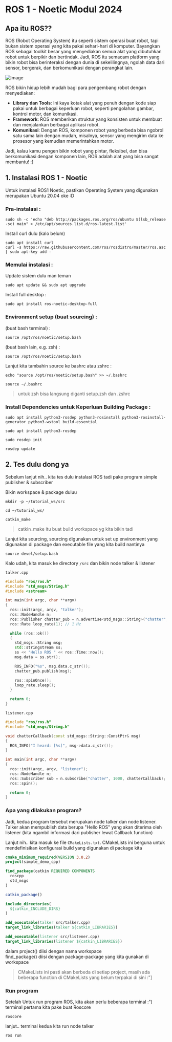 # ROS 1 - Noetic Modul 2024

## Apa itu ROS??  
ROS (Robot Operating System) itu seperti sistem operasi buat robot, tapi bukan sistem operasi yang kita pakai sehari-hari di komputer. Bayangkan ROS sebagai toolkit besar yang menyediakan semua alat yang dibutuhkan robot untuk berpikir dan bertindak. Jadi, ROS itu semacam platform yang bikin robot bisa berinteraksi dengan dunia di sekelilingnya, ngolah data dari sensor, bergerak, dan berkomunikasi dengan perangkat lain.

![image](https://github.com/user-attachments/assets/0bc3f43f-cc55-486e-9354-8350a6690132)

ROS bikin hidup lebih mudah bagi para pengembang robot dengan menyediakan:
- **Library dan Tools**: Ini kaya kotak alat yang penuh dengan kode siap pakai untuk berbagai keperluan robot, seperti pengolahan gambar, kontrol motor, dan komunikasi.
- **Framework**: ROS memberikan struktur yang konsisten untuk membuat dan menjalankan berbagai aplikasi robot.
- **Komunikasi**: Dengan ROS, komponen robot yang berbeda bisa ngobrol satu sama lain dengan mudah, misalnya, sensor yang mengirim data ke prosesor yang kemudian memerintahkan motor.

Jadi, kalau kamu pengen bikin robot yang pintar, fleksibel, dan bisa berkomunikasi dengan komponen lain, ROS adalah alat yang bisa sangat membantu! :]   
     
     
     
## 1. Instalasi ROS 1 - Noetic
Untuk instalasi ROS1 Noetic, pastikan Operating System yang digunakan merupakan Ubuntu 20.04 oke :D   

### __Pra-instalasi :__      
```
sudo sh -c 'echo "deb http://packages.ros.org/ros/ubuntu $(lsb_release -sc) main" > /etc/apt/sources.list.d/ros-latest.list'
```  

Install curl dulu (kalo belum)   
```
sudo apt install curl
curl -s https://raw.githubusercontent.com/ros/rosdistro/master/ros.asc | sudo apt-key add -
```    


### __Memulai instalasi :__   
Update sistem dulu man teman   
```
sudo apt update && sudo apt upgrade  
```   

Install full desktop :   
```
sudo apt install ros-noetic-desktop-full
```   


### __Environment setup (buat sourcing) :__    
(buat bash terminal) :
```
source /opt/ros/noetic/setup.bash
```   

(buat bash lain, e.g. zsh) : 
```
source /opt/ros/noetic/setup.bash
```   

Lanjut kita tambahin source ke bashrc atau zshrc :  
```
echo "source /opt/ros/noetic/setup.bash" >> ~/.bashrc
```  

```
source ~/.bashrc
```   
> untuk zsh bisa langsung diganti setup.zsh dan .zshrc


### __Install Dependencies untuk Keperluan Building Package :__   
```
sudo apt install python3-rosdep python3-rosinstall python3-rosinstall-generator python3-wstool build-essential

sudo apt install python3-rosdep  

sudo rosdep init

rosdep update
```   

## 2. Tes dulu dong ya   
Sebelum lanjut nih.. kita tes dulu instalasi ROS tadi pake program simple publisher & subscriber  

Bikin workspace & package duluu  
```
mkdir -p ~/tutorial_ws/src  

cd ~/tutorial_ws/   

catkin_make
``` 
> catkin_make itu buat build workspace yg kita bikin tadi

Lanjut kita sourcing, sourcing digunakan untuk set up environment yang digunakan di package dan executable file yang kita build nantinya  

```
source devel/setup.bash
```   
Kalo udah, kita masuk ke directory ```/src``` dan bikin node talker & listener   

```talker.cpp```
```cpp
#include "ros/ros.h"
#include "std_msgs/String.h"
#include <sstream>

int main(int argc, char **argv)
{
  ros::init(argc, argv, "talker");
  ros::NodeHandle n;
  ros::Publisher chatter_pub = n.advertise<std_msgs::String>("chatter", 1000);
  ros::Rate loop_rate(1); // 1 Hz

  while (ros::ok())
  {
    std_msgs::String msg;
    std::stringstream ss;
    ss << "Hello ROS " << ros::Time::now();
    msg.data = ss.str();

    ROS_INFO("%s", msg.data.c_str());
    chatter_pub.publish(msg);

    ros::spinOnce();
    loop_rate.sleep();
  }

  return 0;
}
```

```listener.cpp```
```cpp
#include "ros/ros.h"
#include "std_msgs/String.h"

void chatterCallback(const std_msgs::String::ConstPtr& msg)
{
  ROS_INFO("I heard: [%s]", msg->data.c_str());
}

int main(int argc, char **argv)
{
  ros::init(argc, argv, "listener");
  ros::NodeHandle n;
  ros::Subscriber sub = n.subscribe("chatter", 1000, chatterCallback);
  ros::spin();

  return 0;
}
```
### Apa yang dilakukan program?  
Jadi, kedua program tersebut merupakan node talker dan node listener. Talker akan mempublish data berupa "Hello ROS" yang akan diterima oleh listener (kita ngambil informasi dari publisher lewat Callback function)  

Lanjut nih.. kita masuk ke file ```CMakeLists.txt```. CMakeLists ini berguna untuk mendefinisikan konfigurasi build yang digunakan di package kita   

```cmake
cmake_minimum_required(VERSION 3.0.2)
project(simple_demo_cpp)

find_package(catkin REQUIRED COMPONENTS
  roscpp
  std_msgs
)

catkin_package()

include_directories(
  ${catkin_INCLUDE_DIRS}
)

add_executable(talker src/talker.cpp)
target_link_libraries(talker ${catkin_LIBRARIES})

add_executable(listener src/listener.cpp)
target_link_libraries(listener ${catkin_LIBRARIES})
```
dalam project() diisi dengan nama workspace   
find_package() diisi dengan package-package yang kita gunakan di workspace   

> CMakeLists ini pasti akan berbeda di setiap project, masih ada beberapa function di CMakeLists yang belum terpakai di sini :"]   

### Run program
Setelah 
Untuk run program ROS, kita akan perlu beberapa terminal :")     
terminal pertama kita pake buat Roscore   
```
roscore
```
lanjut.. terminal kedua kita run node talker   
```
ros run 
